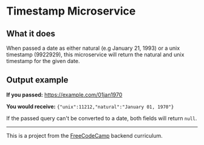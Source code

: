 # Timestamp Microservice
## What it does
When passed a date as either natural (e.g January 21, 1993) or a unix timestamp (9922929), this microservice will return the natural and unix timestamp for the given date.

## Output example

**If you passed:** https://example.com/01jan1970

**You would receive:** `{"unix":11212,"natural":"January 01, 1970"}`

If the passed query can't be converted to a date, both fields will return `null`.

----

This is a project from the [FreeCodeCamp](https://www.freecodecamp.org) backend curriculum. 